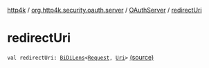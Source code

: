 [http4k](../../index.md) / [org.http4k.security.oauth.server](../index.md) / [OAuthServer](index.md) / [redirectUri](./redirect-uri.md)

# redirectUri

`val redirectUri: `[`BiDiLens`](../../org.http4k.lens/-bi-di-lens/index.md)`<`[`Request`](../../org.http4k.core/-request/index.md)`, `[`Uri`](../../org.http4k.core/-uri/index.md)`>` [(source)](https://github.com/http4k/http4k/blob/master/http4k-security-oauth/src/main/kotlin/org/http4k/security/oauth/server/OAuthServer.kt#L46)
